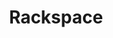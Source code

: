 ---
"defaults": !!null >-
  null
"description": >-
  None
"locations":
- "country": >-
    US
  "id": >-
    dfw
  "name": >-
    Dallas (Texas)
- "country": >-
    US
  "id": >-
    ord
  "name": >-
    Chicago (Illinois)
- "country": >-
    US
  "id": >-
    iad
  "name": >-
    Northern Virginia
- "country": >-
    UK
  "id": >-
    lon
  "name": >-
    London (UK)
- "country": >-
    Australia
  "id": >-
    syd
  "name": >-
    Sydney (Australia)
- "country": >-
    China
  "id": >-
    hkg
  "name": >-
    Hong Kong (China)
"sizes":
- "bandwidth": !!null >-
    null
  "disk": !!int >-
    20
  "id": >-
    2
  "name": >-
    512MB Standard Instance
  "price": !!float >-
    0.022
  "price_per": >-
    hour
  "ram": !!int >-
    512
- "bandwidth": !!null >-
    null
  "disk": !!int >-
    40
  "id": >-
    3
  "name": >-
    1GB Standard Instance
  "price": !!float >-
    0.06
  "price_per": >-
    hour
  "ram": !!int >-
    1024
- "bandwidth": !!null >-
    null
  "disk": !!int >-
    80
  "id": >-
    4
  "name": >-
    2GB Standard Instance
  "price": !!float >-
    0.12
  "price_per": >-
    hour
  "ram": !!int >-
    2048
- "bandwidth": !!null >-
    null
  "disk": !!int >-
    160
  "id": >-
    5
  "name": >-
    4GB Standard Instance
  "price": !!float >-
    0.24
  "price_per": >-
    hour
  "ram": !!int >-
    4096
- "bandwidth": !!null >-
    null
  "disk": !!int >-
    320
  "id": >-
    6
  "name": >-
    8GB Standard Instance
  "price": !!float >-
    0.48
  "price_per": >-
    hour
  "ram": !!int >-
    8192
- "bandwidth": !!null >-
    null
  "disk": !!int >-
    620
  "id": >-
    7
  "name": >-
    15GB Standard Instance
  "price": !!float >-
    0.96
  "price_per": >-
    hour
  "ram": !!int >-
    15360
- "bandwidth": !!null >-
    null
  "disk": !!int >-
    1200
  "id": >-
    8
  "name": >-
    30GB Standard Instance
  "price": !!float >-
    1.2
  "price_per": >-
    hour
  "ram": !!int >-
    30720
- "bandwidth": !!null >-
    null
  "disk": !!int >-
    20
  "id": >-
    performance1-1
  "name": >-
    1 GB Performance
  "price": !!float >-
    0.04
  "price_per": >-
    hour
  "ram": !!int >-
    1024
- "bandwidth": !!null >-
    null
  "disk": !!int >-
    40
  "id": >-
    performance1-2
  "name": >-
    2 GB Performance
  "price": !!float >-
    0.08
  "price_per": >-
    hour
  "ram": !!int >-
    2048
- "bandwidth": !!null >-
    null
  "disk": !!int >-
    40
  "id": >-
    performance1-4
  "name": >-
    4 GB Performance
  "price": !!float >-
    0.16
  "price_per": >-
    hour
  "ram": !!int >-
    4096
- "bandwidth": !!null >-
    null
  "disk": !!int >-
    40
  "id": >-
    performance1-8
  "name": >-
    8 GB Performance
  "price": !!float >-
    0.32
  "price_per": >-
    hour
  "ram": !!int >-
    8192
- "bandwidth": !!null >-
    null
  "disk": !!int >-
    40
  "id": >-
    performance2-120
  "name": >-
    120 GB Performance
  "price": !!float >-
    5.44
  "price_per": >-
    hour
  "ram": !!int >-
    122880
- "bandwidth": !!null >-
    null
  "disk": !!int >-
    40
  "id": >-
    performance2-15
  "name": >-
    15 GB Performance
  "price": !!float >-
    0.68
  "price_per": >-
    hour
  "ram": !!int >-
    15360
- "bandwidth": !!null >-
    null
  "disk": !!int >-
    40
  "id": >-
    performance2-30
  "name": >-
    30 GB Performance
  "price": !!float >-
    1.36
  "price_per": >-
    hour
  "ram": !!int >-
    30720
- "bandwidth": !!null >-
    null
  "disk": !!int >-
    40
  "id": >-
    performance2-60
  "name": >-
    60 GB Performance
  "price": !!float >-
    2.72
  "price_per": >-
    hour
  "ram": !!int >-
    61440
- "bandwidth": !!null >-
    null
  "disk": !!int >-
    40
  "id": >-
    performance2-90
  "name": >-
    90 GB Performance
  "price": !!float >-
    4.08
  "price_per": >-
    hour
  "ram": !!int >-
    92160
"template": >-
  provider.html
"title": >-
  Rackspace

---